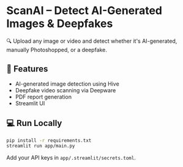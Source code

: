 
# ScanAI – Detect AI-Generated Images & Deepfakes

🔍 Upload any image or video and detect whether it's AI-generated, manually Photoshopped, or a deepfake.

## 🚀 Features

- AI-generated image detection using Hive
- Deepfake video scanning via Deepware
- PDF report generation
- Streamlit UI

## 💻 Run Locally

```bash
pip install -r requirements.txt
streamlit run app/main.py
```

Add your API keys in `app/.streamlit/secrets.toml`.
